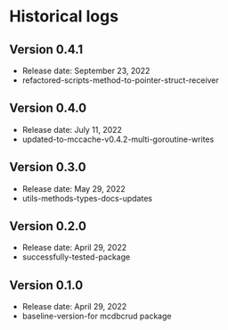 # Historical logs

## Version 0.4.1

- Release date: September 23, 2022
- refactored-scripts-method-to-pointer-struct-receiver


## Version 0.4.0

- Release date: July 11, 2022
- updated-to-mccache-v0.4.2-multi-goroutine-writes

## Version 0.3.0

- Release date: May 29, 2022
- utils-methods-types-docs-updates

## Version 0.2.0

- Release date: April 29, 2022
- successfully-tested-package

## Version 0.1.0

- Release date: April 29, 2022
- baseline-version-for mcdbcrud package
